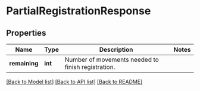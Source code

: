 # PartialRegistrationResponse

## Properties
Name | Type | Description | Notes
------------ | ------------- | ------------- | -------------
**remaining** | **int** | Number of movements needed to finish registration. | 

[[Back to Model list]](../README.md#documentation-for-models) [[Back to API list]](../README.md#documentation-for-api-endpoints) [[Back to README]](../README.md)


